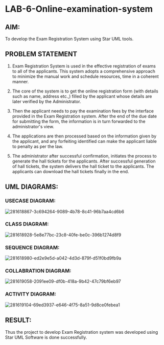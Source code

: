 # LAB-6-Online-examination-system
## AIM:
To develop the Exam Registration System using Star UML tools.
## PROBLEM STATEMENT
1. Exam Registration System is used in the effective registration of exams to all of the
applicants. This system adopts a comprehensive approach to minimize the manual work and
schedule resources, time in a coherent manner.

2. The core of the system is to get the online registration form (with details such as name,
address etc.,) filled by the applicant whose details are later verified by the Administrator.

3. Then the applicant needs to pay the examination fees by the interface provided in the
Exam Registration system. After the end of the due date for submitting the form, the
information is in turn forwarded to the administrator's view.

4. The applications are then processed based on the information given by the applicant,
and any forfeiting identified can make the applicant liable to penalty as per the law.

5. The administrator after successful confirmation, initiates the process to generate the
hall tickets for the applicants. After successful generation of hall tickets, the system delivers
the hall ticket to the applicants. The applicants can download the hall tickets finally in the end.

## UML DIAGRAMS:
### USECASE DIAGRAM:
![281618867-3c694264-9089-4b78-8c41-96b7aa4cd6b6](https://github.com/Kowsalyasathya/LAB-6-Online-examination-system/assets/118671457/bb3f632c-e04a-44a1-bea9-d89158528fd3)
### CLASS DIAGRAM:
![281618928-5e8e77bc-23c8-40fe-be0c-396b1274d8f9](https://github.com/Kowsalyasathya/LAB-6-Online-examination-system/assets/118671457/c386b576-13fd-494d-8eae-3cd7e05e2c1a)
### SEQUENCE DIAGRAM:
![281618980-ed2e9e5d-a042-4d3d-879f-d51f0bd9fb9a](https://github.com/Kowsalyasathya/LAB-6-Online-examination-system/assets/118671457/e0b62899-2ee2-4cfd-8f42-4669210dadf5)
### COLLABRATION DIAGRAM:
![281619058-2091ee09-df0b-418a-9b42-47c79bf6eb97](https://github.com/Kowsalyasathya/LAB-6-Online-examination-system/assets/118671457/6776e209-b659-4124-9a85-94a24a0e20a6)
### ACTIVITY DIAGRAM:
![281619104-69ed3937-e646-4f75-8a51-9d8ce0febea1](https://github.com/Kowsalyasathya/LAB-6-Online-examination-system/assets/118671457/06044d0d-2859-4bd0-a831-f1b2a89ec00f)
## RESULT:
Thus the project to develop Exam Registration system was developed using Star UML
Software is done successfully.
